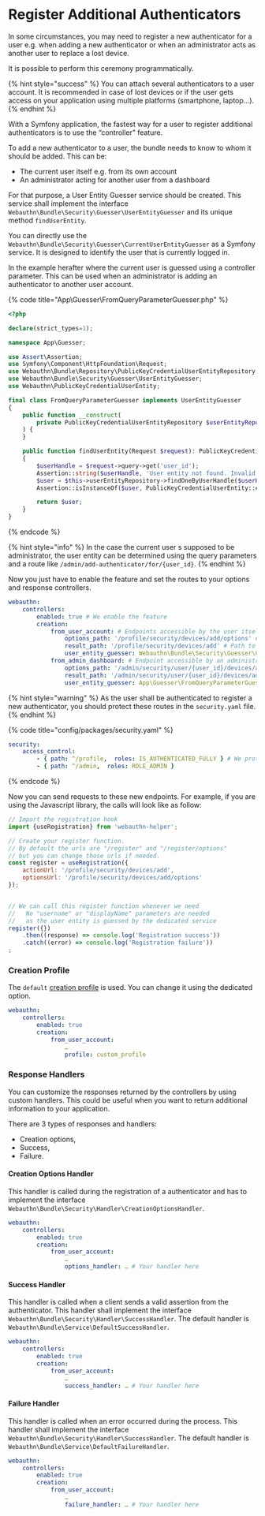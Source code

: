 # Register Additional Authenticators

In some circumstances, you may need to register a new authenticator for a user e.g. when adding a new authenticator or when an administrator acts as another user to replace a lost device.

It is possible to perform this ceremony programmatically.

{% hint style="success" %}
You can attach several authenticators to a user account. It is recommended in case of lost devices or if the user gets access on your application using multiple platforms (smartphone, laptop…).
{% endhint %}

With a Symfony application, the fastest way for a user to register additional authenticators is to use the “controller” feature.

To add a new authenticator to a user, the bundle needs to know to whom it should be added. This can be:

* The current user itself e.g. from its own account
* An administrator acting for another user from a dashboard

For that purpose, a User Entity Guesser service should be created. This service shall implement the interface `Webauthn\Bundle\Security\Guesser\UserEntityGuesser` and its unique method `findUserEntity`.

You can directly use the `Webauthn\Bundle\Security\Guesser\CurrentUserEntityGuesser` as a Symfony service. It is designed to identify the user that is currently logged in.

In the example herafter where the current user is guessed using a controller parameter. This can be used when an administrator is adding an authenticator to another user account.

{% code title="App\Guesser\FromQueryParameterGuesser.php" %}
```php
<?php

declare(strict_types=1);

namespace App\Guesser;

use Assert\Assertion;
use Symfony\Component\HttpFoundation\Request;
use Webauthn\Bundle\Repository\PublicKeyCredentialUserEntityRepository;
use Webauthn\Bundle\Security\Guesser\UserEntityGuesser;
use Webauthn\PublicKeyCredentialUserEntity;

final class FromQueryParameterGuesser implements UserEntityGuesser
{
    public function __construct(
        private PublicKeyCredentialUserEntityRepository $userEntityRepository
    ) {
    }

    public function findUserEntity(Request $request): PublicKeyCredentialUserEntity
    {
        $userHandle = $request->query->get('user_id');
        Assertion::string($userHandle, 'User entity not found. Invalid user ID');
        $user = $this->userEntityRepository->findOneByUserHandle($userHandle);
        Assertion::isInstanceOf($user, PublicKeyCredentialUserEntity::class, 'User entity not found.');

        return $user;
    }
}
```
{% endcode %}

{% hint style="info" %}
In the case the current user s supposed to be administrator, the user entity can be determined using the query parameters and a route like `/admin/add-authenticator/for/{user_id}`.
{% endhint %}

Now you just have to enable the feature and set the routes to your options and response controllers.

```yaml
webauthn:
    controllers:
        enabled: true # We enable the feature
        creation:
            from_user_account: # Endpoints accessible by the user itself
                options_path: '/profile/security/devices/add/options' # Path to the creation options controller
                result_path: '/profile/security/devices/add' # Path to the response controller
                user_entity_guesser: Webauthn\Bundle\Security\Guesser\CurrentUserEntityGuesser # See above
            from_admin_dashboard: # Endpoint accessible by an administrator
                options_path: '/admin/security/user/{user_id}/devices/add/options' # Path to the creation options controller
                result_path: '/admin/security/user/{user_id}/devices/add' # Path to the response controller
                user_entity_guesser: App\Guesser\FromQueryParameterGuesser # From the example
```

{% hint style="warning" %}
As the user shall be authenticated to register a new authenticator, you should protect these routes in the `security.yaml` file.
{% endhint %}

{% code title="config/packages/security.yaml" %}
```yaml
security:
    access_control:
        - { path: ^/profile,  roles: IS_AUTHENTICATED_FULLY } # We protect all the /profile path
        - { path: ^/admin,  roles: ROLE_ADMIN }
```
{% endcode %}

Now you can send requests to these new endpoints. For example, if you are using the Javascript library, the calls will look like as follow:

```javascript
// Import the registration hook
import {useRegistration} from 'webauthn-helper';

// Create your register function.
// By default the urls are "/register" and "/register/options"
// but you can change those urls if needed.
const register = useRegistration({
    actionUrl: '/profile/security/devices/add',
    optionsUrl: '/profile/security/devices/add/options'
});


// We can call this register function whenever we need
//   No "username" or "displayName" parameters are needed
//   as the user entity is guessed by the dedicated service
register({})
    .then((response) => console.log('Registration success'))
    .catch((error) => console.log('Registration failure'))
;
```

### Creation Profile

The `default` [creation profile](../the-symfony-way.md#creation-profiles) is used. You can change it using the dedicated option.

```yaml
webauthn:
    controllers:
        enabled: true
        creation:
            from_user_account:
                …
                profile: custom_profile
```

### Response Handlers

You can customize the responses returned by the controllers by using custom handlers. This could be useful when you want to return additional information to your application.

There are 3 types of responses and handlers:

* Creation options,
* Success,
* Failure.

#### Creation Options Handler

This handler is called during the registration of a authenticator and has to implement the interface `Webauthn\Bundle\Security\Handler\CreationOptionsHandler`.

```yaml
webauthn:
    controllers:
        enabled: true
        creation:
            from_user_account:
                …
                options_handler: … # Your handler here
```

#### Success Handler

This handler is called when a client sends a valid assertion from the authenticator. This handler shall implement the interface `Webauthn\Bundle\Security\Handler\SuccessHandler`. The default handler is `Webauthn\Bundle\Service\DefaultSuccessHandler`.

```yaml
webauthn:
    controllers:
        enabled: true
        creation:
            from_user_account:
                …
                success_handler: … # Your handler here
```

#### Failure Handler

This handler is called when an error occurred during the process. This handler shall implement the interface `Webauthn\Bundle\Security\Handler\SuccessHandler`. The default handler is `Webauthn\Bundle\Service\DefaultFailureHandler`.

```yaml
webauthn:
    controllers:
        enabled: true
        creation:
            from_user_account:
                …
                failure_handler: … # Your handler here
```
